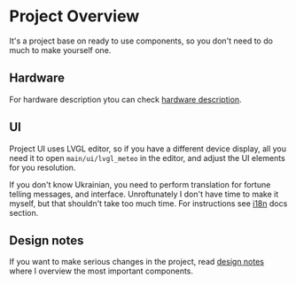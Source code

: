 # Project Overview

It's a project base on ready to use components, so you don't need to do much to make yourself one.

## Hardware
For hardware description ytou can check [hardware description](./hardware.md).

## UI
Project UI uses LVGL editor, so if you have a different device display, all you need it to open `main/ui/lvgl_meteo` in the editor, and adjust the UI elements for you resolution.

If you don't know Ukrainian, you need to perform translation for fortune telling messages, and interface.
Unroftunately I don't have time to make it myself, but that shouldn't take too much time. For instructions see [i18n](./i18n.md) docs section.

## Design notes
If you want to make serious changes in the project, read [design notes](./design_notes.md) where I overview the most important components.
